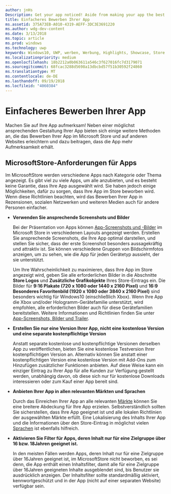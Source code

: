 ```yaml
---
author: jnHs
Description: Get your app noticed! Aside from making your app the best it can be, there are things you can do that make it easy for the Microsoft Store and other sites to showcase your app and help it get more attention.
title: Einfacheres Bewerben Ihrer App
ms.assetid: 375A73EB-A010-4319-AEFF-3DC3E3691220
ms.author: wdg-dev-content
ms.date: 3/13/2018
ms.topic: article
ms.prod: windows
ms.technology: uwp
keywords: Windows10, UWP, werben, Werbung, Highlights, Showcase, Store
ms.localizationpriority: medium
ms.openlocfilehash: 18b2212a0b063611a546c3f627016fc7d3179071
ms.sourcegitcommit: 68fcac3288d5698a13dbcbd57f51b30592f24860
ms.translationtype: MT
ms.contentlocale: de-DE
ms.lasthandoff: 09/19/2018
ms.locfileid: "4060384"
---
```

# <a name="make-your-app-easier-to-promote"></a>Einfacheres Bewerben Ihrer App


Machen Sie auf Ihre App aufmerksam! Neben einer möglichst ansprechenden Gestaltung Ihrer App bieten sich einige weitere Methoden an, die das Bewerben Ihrer App im Microsoft Store und auf anderen Websites erleichtern und dazu beitragen, dass die App mehr Aufmerksamkeit erhält.


## <a name="microsoft-store-requirements-for-featured-apps"></a>MicrosoftStore-Anforderungen für Apps

Im MicrosoftStore werden verschiedene Apps nach Kategorie oder Thema angezeigt. Es gibt viel zu viele Apps, um alle anzubieten, und es besteht keine Garantie, dass Ihre App ausgewählt wird. Sie haben jedoch einige Möglichkeiten, dafür zu sorgen, dass Ihre App im Store beworben wird. Wenn diese Richtlinien beachten, wird das Bewerben Ihrer App in Rezensionen, sozialen Netzwerken und weiteren Medien auch für andere Personen einfacher.

-   **Verwenden Sie ansprechende Screenshots und Bilder**

    Bei der Präsentation von Apps können [App-Screenshots und -Bilder](app-screenshots-and-images.md) im Microsoft Store in verschiedenen Layouts angezeigt werden. Erstellen Sie ansprechende Screenshots, die Ihre App optimal darstellen, und stellen Sie sicher, dass der erste Screenshot besonders aussagekräftig und attraktiv ist. Sie können verschiedene Gruppen von Bildschirmfotos anzeigen, um zu sehen, wie die App für jeden Gerätetyp aussieht, der sie unterstützt.

    Um Ihre Wahrscheinlichkeit zu maximieren, dass Ihre App im Store angezeigt wird, geben Sie alle erforderlichen Bilder in die Abschnitte **Store Logos** und **Zusätzliche Grafikobjekte** Ihres Store-Eintrags ein. Die Bilder für **9:16 Plakate (720 x 1080 oder 1440 x 2160 Pixel)** und **16:9 Besonderes Favoritenbild (1920 x 1080 oder 3840 x 2160 Pixel)** sind besonders wichtig für Windows10 (einschließlich Xbox). Wenn Ihre App die Xbox und/oder Hologramm-Gerätefamilie unterstützt, wird empfohlen, alle erforderlichen Bilder auch für diese Gerätefamilien bereitstellen. Weitere Informationen und Richtlinien finden Sie unter [App-Screenshots, Bilder und Trailer](app-screenshots-and-images.md).

-   **Erstellen Sie nur eine Version Ihrer App, nicht eine kostenlose Version und eine separate kostenpflichtige Version**

    Anstatt separate kostenlose und kostenpflichtige Versionen derselben App zu veröffentlichen, bieten Sie eine kostenlose Testversion Ihrer kostenpflichtigen Version an. Alternativ können Sie anstatt einer kostenpflichtigen Version eine kostenlose Version mit Add-Ons zum Hinzufügen zusätzlicher Funktionen anbieten. Auf diese Weise kann ein einziger Eintrag zu Ihrer App für alle Kunden zur Verfügung gestellt werden, unabhängig davon, ob diese sich nur für kostenlose Downloads interessieren oder zum Kauf einer App bereit sind.

-   **Anbieten Ihrer App in allen relevanten Märkten und Sprachen**

    Durch das Einreichen Ihrer App an alle relevanten [Märkte](define-pricing-and-market-selection.md) können Sie eine breitere Abdeckung für Ihre App erzielen. Selbstverständlich sollten Sie sicherstellen, dass Ihre App geeignet ist und alle lokalen Richtlinien der ausgewählten Märkte erfüllt. Eine Lokalisierung des Inhalts Ihrer App und die Informationen über den Store-Eintrag in möglichst vielen [Sprachen](supported-languages.md) ist ebenfalls hilfreich.

-   **Aktivieren Sie Filter für Apps, deren Inhalt nur für eine Zielgruppe über 16 bzw. 18Jahren geeignet ist.**

    In den meisten Fällen werden Apps, deren Inhalt nur für eine Zielgruppe über 16Jahren geeignet ist, im MicrosoftStore nicht beworben, es sei denn, die App enthält einen Inhaltsfilter, damit alle für eine Zielgruppe über 16Jahren geeigneten Inhalte ausgeblendet sind, bis Benutzer sie ausdrücklich anzeigen. Der Inhaltsfilter sollte standardmäßig aktiviert, kennwortgeschützt und in der App (nicht auf einer separaten Website) verfügbar sein.



 




